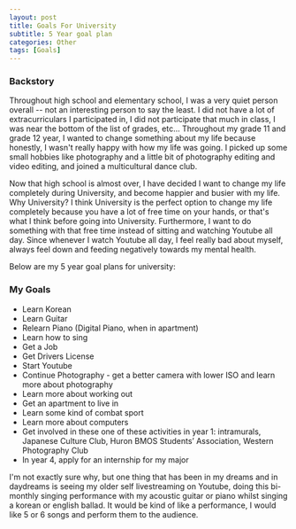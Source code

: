 ```yaml
---
layout: post
title: Goals For University 
subtitle: 5 Year goal plan
categories: Other
tags: [Goals]
---
```

 
### Backstory 
Throughout high school and elementary school, I was a very quiet person overall -- not an interesting person to say the least. I did not have a lot of extracurriculars I participated in, I did not participate that much in class, I was near the bottom of the list of grades, etc... Throughout my grade 11 and grade 12 year, I wanted to change something about my life because honestly, I wasn't really happy with how my life was going. I picked up some small hobbies like photography and a little bit of photography editing and video editing, and joined a multicultural dance club. 
 
Now that high school is almost over, I have decided I want to change my life completely during University, and become happier and busier with my life. Why University? I think University is the perfect option to change my life completely because you have a lot of free time on your hands, or that's what I think before going into University. Furthermore, I want to do something with that free time instead of sitting and watching Youtube all day. Since whenever I watch Youtube all day, I feel really bad about myself, always feel down and feeding negatively towards my mental health.

Below are my 5 year goal plans for university: 
 
### My Goals
* Learn Korean
* Learn Guitar
* Relearn Piano (Digital Piano, when in apartment)
* Learn how to sing 
* Get a Job
* Get Drivers License 
* Start Youtube 
* Continue Photography - get a better camera with lower ISO and learn more about photography
* Learn more about working out
* Get an apartment to live in  
* Learn some kind of combat sport
* Learn more about computers 
* Get involved in these one of these activities in year 1: intramurals, Japanese Culture Club, Huron BMOS Students’ Association, Western Photography Club
* In year 4, apply for an internship for my major 
 
I'm not exactly sure why, but one thing that has been in my dreams and in daydreams is seeing my older self livestreaming on Youtube, doing this bi-monthly singing performance with my acoustic guitar or piano whilst singing a korean or english ballad. It would be kind of like a performance, I would like 5 or 6 songs and perform them to the audience.  
 
 
 
 
 

